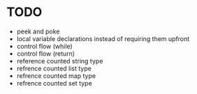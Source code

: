 # TODO

* peek and poke
* local variable declarations
    instead of requiring them upfront
* control flow (while)
* control flow (return)
* reference counted string type
* refrence counted list type
* refrence counted map type
* refrence counted set type
